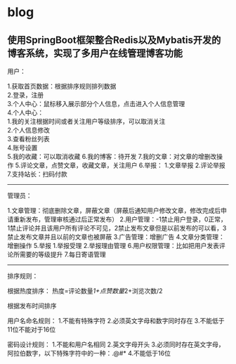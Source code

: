 # blog
使用SpringBoot框架整合Redis以及Mybatis开发的博客系统，实现了多用户在线管理博客功能
---

用户：

1.获取首页数据：根据排序规则排列数据 <br>
2.登录，注册 <br>
3.个人中心：鼠标移入展示部分个人信息，点击进入个人信息管理 <br>
4.个人中心： <br>
           1.我的关注根据时间或者关注用户等级排序，可以取消关注 <br>
		   2.个人信息修改 <br>
		   3.查看粉丝列表 <br>
		   4.账号设置 <br>
		   5.我的收藏：可以取消收藏
		   6.我的博客：待开发
		   7.我的文章：对文章的增删改操作
5.评论文章，点赞文章，收藏文章，关注用户
6.举报：
       1.文章举报
	   2.评论举报
7.支持站长：扫码付款

	   
---

管理员：

1.文章管理：彻底删除文章，屏蔽文章（屏蔽后通知用户修改文章，修改完成后申请重新发布，管理审核通过后正常发布）
2.用户管理：-1禁止用户登录，0正常，1禁止评论并且该用户所有评论不可见，2禁止发布文章但是以前发布的可以看，3禁止发布文章并且以前的文章也被屏蔽
3.广告管理：增删广告
4.文章分类管理：增删操作
5.举报
      1.举报受理
	  2.举报理由管理
6.用户权限管理：比如把用户发表评论所需要的等级提升
7.每日寄语管理

---
排序规则：

根据热度排序：
热度=评论数量*1+点赞数量*2+浏览次数/2

根据发布时间排序

用户名命名规则：
1.不能有特殊字符
2.必须英文字母和数字同时存在
3.不能低于11位不能对于16位


密码设计规则：
1.不能和用户名相同
2.英文字母开头
3.必须同时存在英文字母，阿拉伯数字，以下特殊字符中的一种：.@#*
4.不能低于16位
